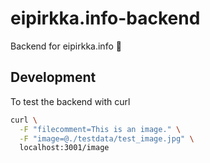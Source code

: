 # eipirkka.info-backend
Backend for eipirkka.info 🍻

## Development

To test the backend with curl

```bash
curl \
  -F "filecomment=This is an image." \
  -F "image=@./testdata/test_image.jpg" \
  localhost:3001/image
```
